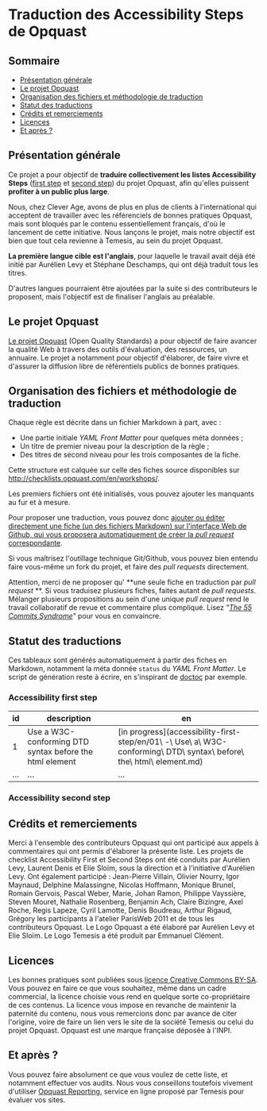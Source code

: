 # Traduction des Accessibility Steps de Opquast

<!-- START doctoc generated TOC please keep comment here to allow auto update -->
<!-- DON'T EDIT THIS SECTION, INSTEAD RE-RUN doctoc TO UPDATE -->
## Sommaire

- [Présentation générale](#pr%C3%A9sentation-g%C3%A9n%C3%A9rale)
- [Le projet Opquast](#le-projet-opquast)
- [Organisation des fichiers et méthodologie de traduction](#organisation-des-fichiers-et-m%C3%A9thodologie-de-traduction)
- [Statut des traductions](#statut-des-traductions)
- [Crédits et remerciements](#cr%C3%A9dits-et-remerciements)
- [Licences](#licences)
- [Et après ?](#et-apr%C3%A8s-)

<!-- END doctoc generated TOC please keep comment here to allow auto update -->

## Présentation générale

Ce projet a pour objectif de **traduire collectivement les listes Accessibility Steps** ([first step](https://checklists.opquast.com/fr/accessibility-first-step/) et [second step](https://checklists.opquast.com/fr/accessibility-second-step/)) du projet Opquast, afin qu'elles puissent **profiter à un public plus large**.

Nous, chez Clever Age, avons de plus en plus de clients à l'international qui acceptent de travailler avec les référenciels de bonnes pratiques Opquast, mais sont bloqués par le contenu essentiellement français, d'où le lancement de cette initiative. Nous lançons le projet, mais notre objectif est bien que tout cela revienne à Temesis, au sein du projet Opquast.

**La première langue cible est l'anglais**, pour laquelle le travail avait déjà été initié par Aurélien Levy et Stéphane Deschamps, qui ont déjà traduit tous les titres.

D'autres langues pourraient être ajoutées par la suite si des contributeurs le proposent, mais l'objectif est de finaliser l'anglais au préalable.

## Le projet Opquast

[Le projet Opquast](http://checklists.opquast.com/fr/workshops/) (Open Quality Standards) a pour objectif de faire avancer la qualité Web à travers des outils d'évaluation, des ressources, un annuaire. Le projet a notamment pour objectif d'élaborer, de faire vivre et d'assurer la diffusion libre de référentiels publics de bonnes pratiques.

## Organisation des fichiers et méthodologie de traduction

Chaque règle est décrite dans un fichier Markdown à part, avec :

- Une partie initiale *YAML Front Matter* pour quelques méta données ;
- Un titre de premier niveau pour la description de la règle ;
- Des titres de second niveau pour les trois composantes de la fiche.

Cette structure est calquée sur celle des fiches source disponibles sur <http://checklists.opquast.com/en/workshops/>.

Les premiers fichiers ont été initialisés, vous pouvez ajouter les manquants au fur et à mesure.

Pour proposer une traduction, vous pouvez donc [ajouter ou éditer directement une fiche (un des fichiers Markdown) sur l'interface Web de Github, qui vous proposera automatiquement de créer la *pull request* correspondante](https://help.github.com/articles/editing-files-in-another-user-s-repository/).

Si vous maîtrisez l'outillage technique Git/Github, vous pouvez bien entendu faire vous-même un fork du projet, et faire des *pull requests* directement.

Attention, merci de ne proposer qu' **une seule fiche en traduction par *pull request* **. Si vous traduisez plusieurs fiches, faites autant de *pull requests*. Mélanger plusieurs propositions au sein d'une unique *pull request* rend le travail collaboratif de revue et commentaire plus compliqué. Lisez *"[The 55 Commits Syndrome](https://oncletom.io/2013/the-55-commits-syndrome/)"* pour vous en convaincre.

## Statut des traductions

Ces tableaux sont générés automatiquement à partir des fiches en Markdown, notamment la méta donnée `status` du *YAML Front Matter*. Le script de génération reste à écrire, en s'inspirant de [doctoc](https://github.com/thlorenz/doctoc/blob/master/doctoc.js) par exemple.

<!-- START status-table -->
<!-- DON'T EDIT THIS SECTION, INSTEAD RE-RUN status-table (yet to be written) TO UPDATE -->
### Accessibility first step

| id | description                                             | en                                                                                                                   |
|----|---------------------------------------------------------|----------------------------------------------------------------------------------------------------------------------|
| 1  | Use a W3C-conforming DTD syntax before the html element | [in progress](accessibility-first-step/en/01\ -\ Use\ a\ W3C-conforming\ DTD\ syntax\ before\ the\ html\ element.md) |
| …  | …                                                       | …                                                                                                                    |

### Accessibility second step

<!-- END status-table -->


## Crédits et remerciements

Merci à l'ensemble des contributeurs Opquast qui ont participé aux appels à commentaires qui ont permis d'élaborer la présente liste. Les projets de checklist Accessibility First et Second Steps ont été conduits par Aurélien Levy, Laurent Denis et Elie Sloïm, sous la direction et à l'initiative d'Aurélien Levy. Ont également participé : Jean-Pierre Villain, Olivier Nourry, Igor Maynaud, Delphine Malassingne, Nicolas Hoffmann, Monique Brunel, Romain Gervois, Pascal Weber, Marie, Johan Ramon, Philippe Vayssière, Steven Mouret, Nathalie Rosenberg, Benjamin Ach, Claire Bizingre, Axel Roche, Regis Lapeze, Cyril Lamotte, Denis Boudreau, Arthur Rigaud, Grégory les participants à l'atelier ParisWeb 2011 et de tous les contributeurs Opquast. Le Logo Opquast a été élaboré par Aurélien Levy et Elie Sloïm. Le Logo Temesis a été produit par Emmanuel Clément.

## Licences

Les bonnes pratiques sont publiées sous [licence Creative Commons BY-SA](http://creativecommons.org/licenses/by-sa/2.0/fr/). Vous pouvez en faire ce que vous souhaitez, même dans un cadre commercial, la licence choisie vous rend en quelque sorte co-propriétaire de ces contenus. La licence vous impose en revanche de maintenir la paternité du contenu, nous vous remercions donc par avance de citer l'origine, voire de faire un lien vers le site de la société Temesis ou celui du projet Opquast. Opquast est une marque française déposée à l'INPI.

## Et après ?

Vous pouvez faire absolument ce que vous voulez de cette liste, et notamment effectuer vos audits. Nous vous conseillons toutefois vivement d'utiliser [Opquast Reporting](http://reporting.opquast.com), service en ligne proposé par Temesis pour évaluer vos sites.

